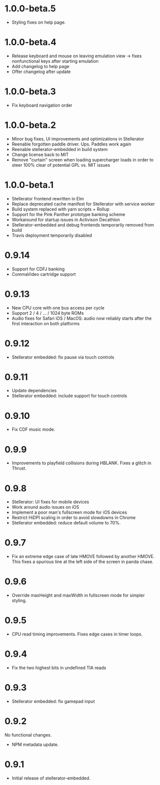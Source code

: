 # 1.0.0-beta.5

 * Styling fixes on help page.

# 1.0.0-beta.4

 * Release keyboard and mouse on leaving emulation view -> fixes nonfunctional
   keys after starting emulation
 * Add changelog to help page
 * Offer changelog after update

# 1.0.0-beta.3

 * Fix keyboard navigation order

# 1.0.0-beta.2

 * Minor bug fixes, UI improvements and optimizations in Stellerator
 * Reenable forgotten paddle driver. Ups. Paddles work again
 * Reenable stellerator-embedded in build system
 * Change license back to MIT
 * Remove "curtain" screen when loading supercharger loads in order to steer
   100% clear of potential GPL vs. MIT issues

# 1.0.0-beta.1

 * Stellerator frontend rewritten in Elm
 * Replace deprecated cache manifest for Stellerator with service worker
 * Build system replaced with yarn scripts + Rollup
 * Support for the Pink Panther prototype banking scheme
 * Workaround for startup issues in Activison Decathlon
 * Stellerator-embedded and debug frontends temporarily removed from build
 * Travis deployment temporarily disabled

# 0.9.14

 * Support for CDFJ banking
 * CommaVideo cartridge support

# 0.9.13

 * New CPU core with one bus access per cycle
 * Support 2 / 4 / ... / 1024 byte ROMs
 * Audio fixes for Safari iOS / MacOS: audio now reliably starts after the first interaction on both platforms

# 0.9.12

 * Stellerator embedded: fix pause via touch controls

# 0.9.11

 * Update dependencies
 * Stellerator embedded: include support for touch controls

# 0.9.10

 * Fix CDF music mode.

# 0.9.9

 * Improvements to playfield collisions during HBLANK. Fixes a glitch in
   Thrust.

# 0.9.8

 * Stellerator: UI fixes for mobile devices
 * Work around audio issues on iOS
 * Implement a poor man's fullscreen mode for iOS devices
 * Restrict HiDPI scaling in order to avoid slowdowns in Chrome
 * Stellerator embedded: reduce default volume to 70%.

# 0.9.7

 * Fix an extreme edge case of late HMOVE followed by another HMOVE. This
   fixes a spurious line at the left side of the screen in panda chase.

# 0.9.6

 * Override maxHeight and maxWidth in fullscreen mode for simpler styling.

# 0.9.5

 * CPU read timing improvements. Fixes edge cases in timer loops.

# 0.9.4

 * Fix the two highest bits in undefined TIA reads

# 0.9.3

 * Stellerator embedded: fix gamepad input

# 0.9.2

No functional changes.

 * NPM metadata update.

# 0.9.1

 * Initial release of stellerator-embedded.
